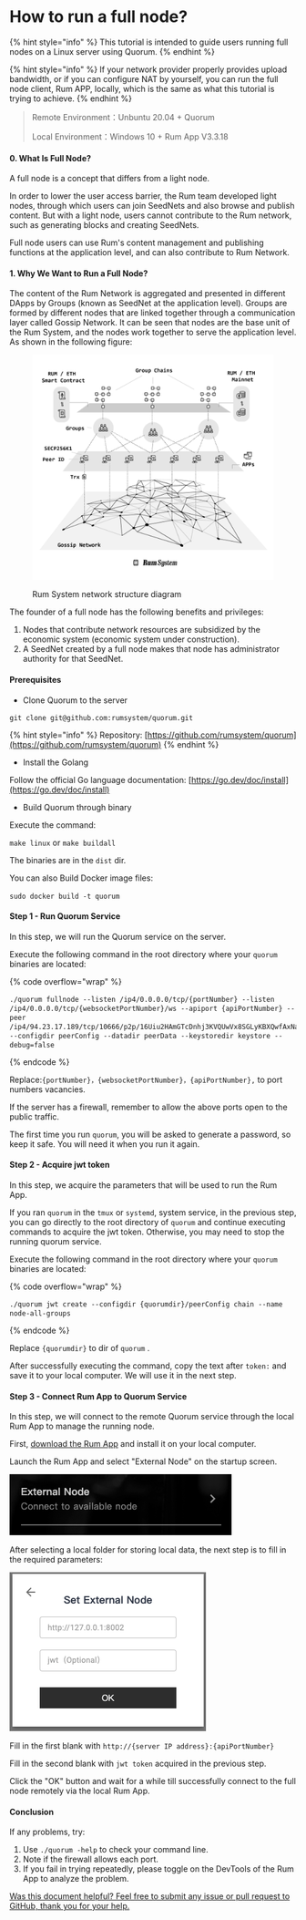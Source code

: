 # How to run a full node?

{% hint style="info" %}
This tutorial is intended to guide users running full nodes on a Linux server using Quorum.&#x20;
{% endhint %}

{% hint style="info" %}
If your network provider properly provides upload bandwidth, or if you can configure NAT by yourself, you can run the full node client, Rum APP, locally, which is the same as what this tutorial is trying to achieve.
{% endhint %}



> Remote Environment：Unbuntu 20.04 + Quorum
>
> Local Environment：Windows 10 + Rum App V3.3.18

#### 0. What Is Full Node?

A full node is a concept that differs from a light node.&#x20;

In order to lower the user access barrier, the Rum team developed light nodes, through which users can join SeedNets and also browse and publish content. But with a light node, users cannot contribute to the Rum network, such as generating blocks and creating SeedNets.&#x20;

Full node users can use Rum's content management and publishing functions at the application level, and can also contribute to Rum Network.

#### 1. Why We Want to Run a Full Node?

The content of the Rum Network is aggregated and presented in different DApps by Groups (known as SeedNet at the application level). Groups are formed by different nodes that are linked together through a communication layer called Gossip Network. It can be seen that nodes are the base unit of the Rum System, and the nodes work together to serve the application level. As shown in the following figure:

<figure><img src=".gitbook/assets/image (1).png" alt=""><figcaption><p>Rum System network structure diagram</p></figcaption></figure>

The founder of a full node has the following benefits and privileges:

1. Nodes that contribute network resources are subsidized by the economic system (economic system under construction).
2. A SeedNet created by a full node makes that node has administrator authority for that SeedNet.

#### Prerequisites

* Clone Quorum to the server

```
git clone git@github.com:rumsystem/quorum.git
```

{% hint style="info" %}
Repository: [https://github.com/rumsystem/quorum](https://github.com/rumsystem/quorum)
{% endhint %}

* Install the Golang

Follow the official Go language documentation: [https://go.dev/doc/install](https://go.dev/doc/install)

* Build Quorum through binary

Execute the command:

`make linux` or `make buildall`

The binaries are in the `dist` dir.

You can also Build Docker image files:

&#x20;`sudo docker build -t quorum`

#### Step 1 - Run Quorum Service

In this step, we will run the Quorum service on the server.

Execute the following command in the root directory where your `quorum` binaries are located:

{% code overflow="wrap" %}
```shell
./quorum fullnode --listen /ip4/0.0.0.0/tcp/{portNumber} --listen /ip4/0.0.0.0/tcp/{websocketPortNumber}/ws --apiport {apiPortNumber} --peer /ip4/94.23.17.189/tcp/10666/p2p/16Uiu2HAmGTcDnhj3KVQUwVx8SGLyKBXQwfAxNayJdEwfsnUYKK4u --configdir peerConfig --datadir peerData --keystoredir keystore --debug=false
```
{% endcode %}

Replace:`{portNumber}，{websocketPortNumber}，{apiPortNumber},` to port numbers vacancies.

If the server has a firewall, remember to allow the above ports open to the public traffic.

The first time you run `quorum`, you will be asked to generate a password, so keep it safe. You will need it when you run it again.

#### Step 2 - Acquire jwt token

In this step, we acquire the parameters that will be used to run the Rum App.

If you ran `quorum` in the `tmux` or `systemd`, system service, in the previous step, you can go directly to the root directory of `quorum` and continue executing commands to acquire the jwt token. Otherwise, you may need to stop the running quorum service.

Execute the following command in the root directory where your `quorum` binaries are located:

{% code overflow="wrap" %}
```shell
./quorum jwt create --configdir {quorumdir}/peerConfig chain --name node-all-groups
```
{% endcode %}

Replace `{quorumdir}` to dir of `quorum` .

After successfully executing the command, copy the text after `token:` and save it to your local computer. We will use it in the next step.

#### Step 3 - Connect Rum App to Quorum Service

In this step, we will connect to the remote Quorum service through the local Rum App to manage the running node.

First, [download the Rum App](ying-yong-xia-zai.md#rum-app) and install it on your local computer.

Launch the Rum App and select "External Node" on the startup screen.

<img src=".gitbook/assets/Screen Shot 2022-09-29 at 23.08.23.png" alt="" data-size="original">

After selecting a local folder for storing local data, the next step is to fill in the required parameters:

![](<.gitbook/assets/Screen Shot 2022-09-29 at 23.07.38.png>)

Fill in the first blank with `http://{server IP address}:{apiPortNumber}`

Fill in the second blank with `jwt token` acquired in the previous step.

Click the "OK" button and wait for a while till successfully connect to the full node remotely via the local Rum App.

#### Conclusion

If any problems, try:

1. Use `./quorum -help` to check your command line.
2. Note if the firewall allows each port.
3. If you fail in trying repeatedly, please toggle on the DevTools of the Rum App to analyze the problem.

[Was this document helpful? Feel free to submit any issue or pull request to GitHub, thank you for your help.](how-to-run-a-full-node.md)
